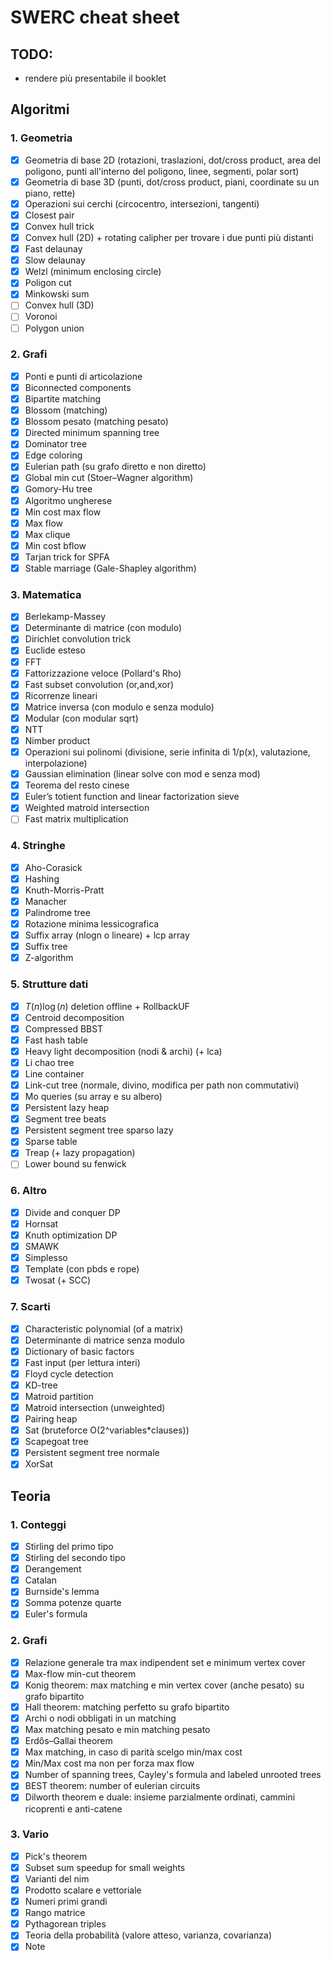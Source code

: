 # SWERC cheat sheet

## TODO:

- rendere più presentabile il booklet

## Algoritmi

### 1. Geometria

- [x] Geometria di base 2D (rotazioni, traslazioni, dot/cross product, area del poligono, punti all'interno del poligono, linee, segmenti, polar sort)
- [x] Geometria di base 3D (punti, dot/cross product, piani, coordinate su un piano, rette)
- [x] Operazioni sui cerchi (circocentro, intersezioni, tangenti)
- [x] Closest pair
- [x] Convex hull trick
- [x] Convex hull (2D) + rotating calipher per trovare i due punti più distanti
- [x] Fast delaunay
- [x] Slow delaunay
- [x] Welzl (minimum enclosing circle)
- [x] Poligon cut
- [x] Minkowski sum
- [ ] Convex hull (3D)
- [ ] Voronoi
- [ ] Polygon union

### 2. Grafi

- [x] Ponti e punti di articolazione
- [x] Biconnected components
- [x] Bipartite matching
- [x] Blossom (matching)
- [x] Blossom pesato (matching pesato)
- [x] Directed minimum spanning tree
- [x] Dominator tree
- [x] Edge coloring
- [x] Eulerian path (su grafo diretto e non diretto)
- [x] Global min cut (Stoer–Wagner algorithm)
- [x] Gomory-Hu tree 
- [x] Algoritmo ungherese
- [x] Min cost max flow
- [x] Max flow
- [x] Max clique
- [x] Min cost bflow 
- [x] Tarjan trick for SPFA
- [x] Stable marriage (Gale-Shapley algorithm)

### 3. Matematica

- [x] Berlekamp-Massey
- [x] Determinante di matrice (con modulo)
- [x] Dirichlet convolution trick
- [x] Euclide esteso
- [x] FFT
- [x] Fattorizzazione veloce (Pollard's Rho)
- [x] Fast subset convolution (or,and,xor)
- [x] Ricorrenze lineari
- [x] Matrice inversa (con modulo e senza modulo)
- [X] Modular (con modular sqrt)
- [x] NTT
- [x] Nimber product
- [x] Operazioni sui polinomi (divisione, serie infinita di 1/p(x), valutazione, interpolazione)
- [x] Gaussian elimination (linear solve con mod e senza mod)
- [x] Teorema del resto cinese
- [x] Euler’s totient function and linear factorization sieve
- [x] Weighted matroid intersection
- [ ] Fast matrix multiplication

### 4. Stringhe

- [x] Aho-Corasick
- [x] Hashing
- [x] Knuth-Morris-Pratt
- [x] Manacher
- [x] Palindrome tree
- [x] Rotazione minima lessicografica
- [x] Suffix array (nlogn o lineare) + lcp array
- [x] Suffix tree
- [x] Z-algorithm

### 5. Strutture dati

- [x] $T(n)\log(n)$ deletion offline + RollbackUF
- [x] Centroid decomposition
- [x] Compressed BBST
- [x] Fast hash table
- [x] Heavy light decomposition (nodi & archi) (+ lca)
- [x] Li chao tree
- [x] Line container
- [x] Link-cut tree (normale, divino, modifica per path non commutativi)
- [x] Mo queries (su array e su albero)
- [x] Persistent lazy heap
- [x] Segment tree beats
- [x] Persistent segment tree sparso lazy
- [x] Sparse table
- [x] Treap (+ lazy propagation)
- [ ] Lower bound su fenwick

### 6. Altro

- [x] Divide and conquer DP
- [x] Hornsat
- [x] Knuth optimization DP
- [x] SMAWK
- [x] Simplesso
- [x] Template (con pbds e rope)
- [x] Twosat (+ SCC)

### 7. Scarti

- [x] Characteristic polynomial (of a matrix)
- [x] Determinante di matrice senza modulo
- [x] Dictionary of basic factors
- [x] Fast input (per lettura interi)
- [x] Floyd cycle detection
- [x] KD-tree
- [x] Matroid partition
- [x] Matroid intersection (unweighted)
- [x] Pairing heap
- [x] Sat (bruteforce O(2^variables*clauses))
- [x] Scapegoat tree
- [x] Persistent segment tree normale
- [x] XorSat

## Teoria

### 1. Conteggi

- [x] Stirling del primo tipo
- [x] Stirling del secondo tipo
- [x] Derangement
- [x] Catalan
- [x] Burnside's lemma
- [x] Somma potenze quarte
- [x] Euler's formula

### 2. Grafi

- [x] Relazione generale tra max indipendent set e minimum vertex cover
- [x] Max-flow min-cut theorem
- [x] Konig theorem: max matching e min vertex cover (anche pesato) su grafo bipartito
- [x] Hall theorem: matching perfetto su grafo bipartito
- [x] Archi o nodi obbligati in un matching
- [x] Max matching pesato e min matching pesato
- [x] Erdős–Gallai theorem
- [x] Max matching, in caso di parità scelgo min/max cost
- [x] Min/Max cost ma non per forza max flow
- [x] Number of spanning trees, Cayley's formula and labeled unrooted trees
- [x] BEST theorem: number of eulerian circuits
- [x] Dilworth theorem e duale: insieme parzialmente ordinati, cammini ricoprenti e anti-catene

### 3. Vario

- [x] Pick's theorem
- [x] Subset sum speedup for small weights
- [x] Varianti del nim
- [x] Prodotto scalare e vettoriale
- [x] Numeri primi grandi
- [x] Rango matrice
- [x] Pythagorean triples
- [x] Teoria della probabilità (valore atteso, varianza, covarianza)
- [x] Note
